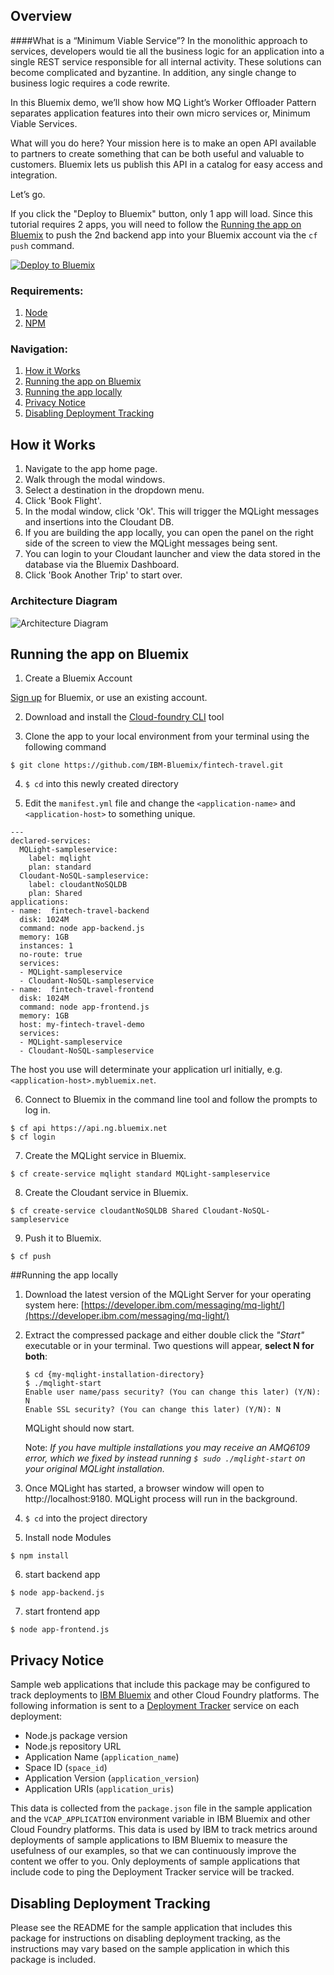 ## Overview

####What is a “Minimum Viable Service”?
In the monolithic approach to services, developers would tie all the business logic for an application into a single REST service responsible for all internal activity. These solutions can become complicated and byzantine. In addition, any single change to business logic requires a code rewrite.

In this Bluemix demo, we’ll show how MQ Light’s Worker Offloader Pattern separates application features into their own micro services or, Minimum Viable Services.

What will you do here?
Your mission here is to make an open API available to partners to create something that can be both useful and valuable to customers. Bluemix lets us publish this API in a catalog for easy access and integration.

Let’s go.

If you click the "Deploy to Bluemix" button, only 1 app will load.  Since this tutorial requires 2 apps, you will need to follow the [Running the app on Bluemix](#running-the-app-bluemix) to push the 2nd backend app into your Bluemix account via the ```cf push``` command.

[![Deploy to Bluemix](https://bluemix.net/deploy/button.png)](https://bluemix.net/deploy)


### Requirements:
1. [Node](http://nodejs.org)
2. [NPM](https://npmjs.com)

### Navigation:
1. [How it Works](#how-it-works)
2. [Running the app on Bluemix](#running-the-app-bluemix)
3. [Running the app locally](#running-the-app-locally)
4. [Privacy Notice](#privacy-notice)
5. [Disabling Deployment Tracking](#disabling-deployment-tracking)

## How it Works

1. Navigate to the app home page.
2. Walk through the modal windows.
3. Select a destination in the dropdown menu.
4. Click 'Book Flight'.
5. In the modal window, click 'Ok'.  This will trigger the MQLight messages and insertions into the Cloudant DB.
6. If you are building the app locally, you can open the panel on the right side of the screen to view the MQLight messages being sent.
7. You can login to your Cloudant launcher and view the data stored in the database via the Bluemix Dashboard.
8. Click 'Book Another Trip' to start over.

### Architecture Diagram

![Architecture Diagram](https://github.com/IBM-Bluemix/fintech-travel/raw/master/IBM_demo_app_architecture_v1-01.jpg)

## Running the app on Bluemix

1. Create a Bluemix Account

  [Sign up](http://console.ng.bluemix.net) for Bluemix, or use an existing account.

2. Download and install the [Cloud-foundry CLI](https://github.com/cloudfoundry/cli) tool

3. Clone the app to your local environment from your terminal using the following command

  ```
  $ git clone https://github.com/IBM-Bluemix/fintech-travel.git
  ```

4. ```$ cd``` into this newly created directory

5. Edit the `manifest.yml` file and change the `<application-name>` and `<application-host>` to something unique.

  ```
  ---
  declared-services:
    MQLight-sampleservice:
      label: mqlight
      plan: standard
    Cloudant-NoSQL-sampleservice:
      label: cloudantNoSQLDB
      plan: Shared
  applications:
  - name:  fintech-travel-backend
    disk: 1024M
    command: node app-backend.js
    memory: 1GB
    instances: 1
    no-route: true
    services:
    - MQLight-sampleservice
    - Cloudant-NoSQL-sampleservice
  - name:  fintech-travel-frontend
    disk: 1024M
    command: node app-frontend.js
    memory: 1GB
    host: my-fintech-travel-demo
    services:
    - MQLight-sampleservice
    - Cloudant-NoSQL-sampleservice
  ```
  The host you use will determinate your application url initially, e.g. `<application-host>.mybluemix.net`.

6. Connect to Bluemix in the command line tool and follow the prompts to log in.

  ```
  $ cf api https://api.ng.bluemix.net
  $ cf login
  ```

7. Create the MQLight service in Bluemix.

  ```
  $ cf create-service mqlight standard MQLight-sampleservice
  ```

8. Create the Cloudant service in Bluemix.

  ```
  $ cf create-service cloudantNoSQLDB Shared Cloudant-NoSQL-sampleservice
  ```

9. Push it to Bluemix.

  ```
  $ cf push
  ```

##Running the app locally

1. Download the latest version of the MQLight Server for your operating system here:
[https://developer.ibm.com/messaging/mq-light/](https://developer.ibm.com/messaging/mq-light/)

2. Extract the compressed package and either double click the *"Start"* executable or in your terminal. Two questions will appear, **select N for both**:

    ```
    $ cd {my-mqlight-installation-directory}
    $ ./mqlight-start
    Enable user name/pass security? (You can change this later) (Y/N):  N
    Enable SSL security? (You can change this later) (Y/N): N
    ```
    MQLight should now start.

    Note: *If you have multiple installations you may receive an AMQ6109 error, which we fixed by instead running ```$ sudo ./mqlight-start``` on your original MQLight installation.*

3. Once MQLight has started, a browser window will open to http://localhost:9180.  MQLight process will run in the background.

4. ```$ cd``` into the project directory

5. Install node Modules
  ```
  $ npm install
  ```

6. start backend app
  ```
  $ node app-backend.js
  ```

7. start frontend app
  ```
  $ node app-frontend.js
  ```

## Privacy Notice

Sample web applications that include this package may be configured to track deployments to [IBM Bluemix](https://www.bluemix.net/) and other Cloud Foundry platforms. The following information is sent to a [Deployment Tracker](https://github.com/IBM-Bluemix/cf-deployment-tracker-service) service on each deployment:

* Node.js package version
* Node.js repository URL
* Application Name (`application_name`)
* Space ID (`space_id`)
* Application Version (`application_version`)
* Application URIs (`application_uris`)

This data is collected from the `package.json` file in the sample application and the `VCAP_APPLICATION` environment variable in IBM Bluemix and other Cloud Foundry platforms. This data is used by IBM to track metrics around deployments of sample applications to IBM Bluemix to measure the usefulness of our examples, so that we can continuously improve the content we offer to you. Only deployments of sample applications that include code to ping the Deployment Tracker service will be tracked.

## Disabling Deployment Tracking

Please see the README for the sample application that includes this package for instructions on disabling deployment tracking, as the instructions may vary based on the sample application in which this package is included.
